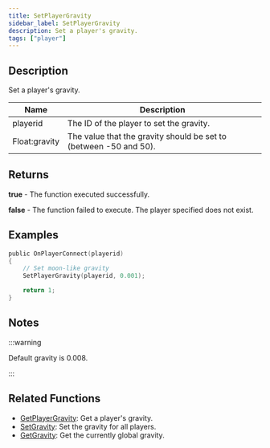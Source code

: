```yaml
---
title: SetPlayerGravity
sidebar_label: SetPlayerGravity
description: Set a player's gravity.
tags: ["player"]
---
```


<VersionWarn version='omp v1.1.0.2612' />

## Description

Set a player's gravity.

| Name          | Description                                                       |
| ------------- | ----------------------------------------------------------------- |
| playerid      | The ID of the player to set the gravity.                          |
| Float:gravity | The value that the gravity should be set to (between -50 and 50). |

## Returns

**true** - The function executed successfully.

**false** - The function failed to execute. The player specified does not exist.

## Examples

```c
public OnPlayerConnect(playerid)
{
    // Set moon-like gravity
    SetPlayerGravity(playerid, 0.001);

    return 1;
}
```

## Notes

:::warning

Default gravity is 0.008.

:::

## Related Functions

- [GetPlayerGravity](GetPlayerGravity): Get a player's gravity.
- [SetGravity](SetGravity): Set the gravity for all players.
- [GetGravity](GetGravity): Get the currently global gravity.
